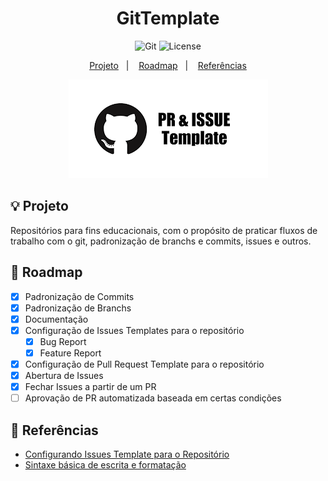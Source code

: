 <h1 align="center">GitTemplate</h1>

<p align="center">
  <img alt="Git" src="https://img.shields.io/static/v1?label=Github&message=GIT&color=8257E5&labelColor=000000"  />
  <img alt="License" src="https://img.shields.io/static/v1?label=license&message=MIT&color=49AA26&labelColor=000000">
</p>

<p align="center">
  <a href="#-projeto">Projeto</a>&nbsp;&nbsp;&nbsp;|&nbsp;&nbsp;&nbsp;
  <a href="#-roadmap">Roadmap</a>&nbsp;&nbsp;&nbsp;|&nbsp;&nbsp;&nbsp;
  <a href="#-referências">Referências</a>
</p>

<p align="center">
  <img alt="github" src="data/pr-issues-templates.png">
</p>

## 💡 Projeto

Repositórios para fins educacionais, com o propósito de praticar fluxos de trabalho com o git, padronização de branchs e commits, issues e outros.

## 👣 Roadmap

- [x] Padronização de Commits
- [x] Padronização de Branchs
- [x] Documentação
- [x] Configuração de Issues Templates para o repositório
    - [x] Bug Report
    - [x] Feature Report
- [x] Configuração de Pull Request Template para o repositório
- [x] Abertura de Issues
- [x] Fechar Issues a partir de um PR
- [ ] Aprovação de PR automatizada baseada em certas condições

## 📄 Referências

- [Configurando Issues Template para o Repositório](https://docs.github.com/en/communities/using-templates-to-encourage-useful-issues-and-pull-requests/configuring-issue-templates-for-your-repository)
- [Sintaxe básica de escrita e formatação](https://docs.github.com/en/get-started/writing-on-github/getting-started-with-writing-and-formatting-on-github/basic-writing-and-formatting-syntax#referencing-issues-and-pull-requests)
